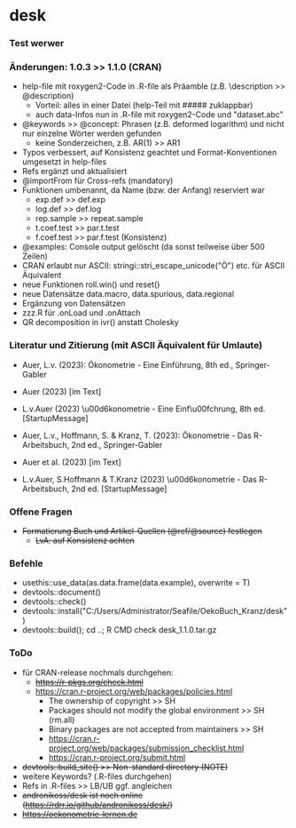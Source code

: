 # desk

### Test werwer

### Änderungen: 1.0.3 >> 1.1.0 (CRAN)

-   help-file mit roxygen2-Code in .R-file als Präamble (z.B. \\description >> @description)
    -   Vorteil: alles in einer Datei (help-Teil mit ##### zuklappbar)
    -   auch data-Infos nun in .R-file mit roxygen2-Code und "dataset.abc"
-   @keywords >> @concept: Phrasen (z.B. deformed logarithm) und nicht nur einzelne Wörter werden gefunden
    - keine Sonderzeichen, z.B. AR(1) >> AR1
-   Typos verbessert, auf Konsistenz geachtet und Format-Konventionen umgesetzt in help-files
-   Refs ergänzt und aktualisiert
-   @importFrom für Cross-refs (mandatory)
-   Funktionen umbenannt, da Name (bzw. der Anfang) reserviert war
    -   exp.def >> def.exp
    -   log.def >> def.log
    -   rep.sample >> repeat.sample
    -   t.coef.test >> par.t.test
    -   f.coef.test >> par.f.test (Konsistenz)
-   @examples: Console output gelöscht (da sonst teilweise über 500 Zeilen)
-   CRAN erlaubt nur ASCII: stringi::stri_escape_unicode("Ö") etc. für ASCII Äquivalent
-   neue Funktionen roll.win() und reset()
-   neue Datensätze data.macro, data.spurious, data.regional
-   Ergänzung von Datensätzen
-   zzz.R für .onLoad und .onAttach
-   QR decomposition in ivr() anstatt Cholesky


### Literatur und Zitierung (mit ASCII Äquivalent für Umlaute)

-   Auer, L.v. (2023): Ökonometrie - Eine Einführung, 8th ed., Springer-Gabler
-   Auer (2023) [im Text]
-   L.v.Auer (2023) \u00d6konometrie - Eine Einf\u00fchrung, 8th ed. [StartupMessage]

-   Auer, L.v., Hoffmann, S. & Kranz, T. (2023): Ökonometrie - Das R-Arbeitsbuch, 2nd ed., Springer-Gabler
-   Auer et al. (2023) [im Text]
-   L.v.Auer, S.Hoffmann & T.Kranz (2023) \u00d6konometrie - Das R-Arbeitsbuch, 2nd ed. [StartupMessage]


### Offene Fragen

-   ~~Formatierung Buch und Artikel-Quellen (@ref/@source) festlegen~~
    - ~~LvA: auf Konsistenz achten~~


### Befehle

- usethis::use_data(as.data.frame(data.example), overwrite = T)
- devtools::document()
- devtools::check()
- devtools::install("C:/Users/Administrator/Seafile/OekoBuch_Kranz/desk")
- devtools::build(); cd ..; R CMD check desk_1.1.0.tar.gz


### ToDo

-   für CRAN-release nochmals durchgehen: 
    -   ~~https://r-pkgs.org/check.html~~
    -   https://cran.r-project.org/web/packages/policies.html
        -   The ownership of copyright >> SH
        -   Packages should not modify the global environment >> SH (rm.all)
        -   Binary packages are not accepted from maintainers >> SH
        -   https://cran.r-project.org/web/packages/submission_checklist.html 
        -   https://cran.r-project.org/submit.html
-   ~~devtools::build_site() >> Non-standard directory (NOTE)~~
-   weitere Keywords? (.R-files durchgehen)
-   Refs in .R-files >> LB/UB ggf. angleichen
-   ~~andronikoss/desk ist noch online (https://rdrr.io/github/andronikoss/desk/)~~
-   ~~https://oekonometrie-lernen.de~~

